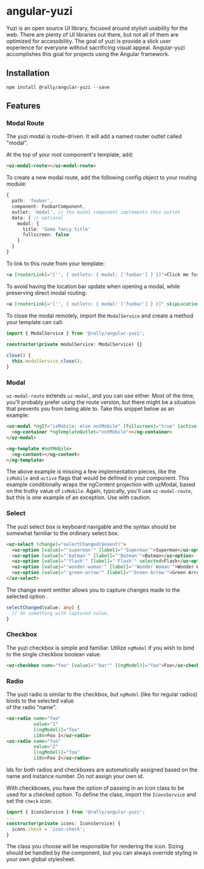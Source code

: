 # angular-yuzi
Yuzi is an open source UI library, focused around stylish usability for the web. There are plenty of UI libraries out
there, but not all of them are optimized for accessibility. The goal of yuzi is provide a slick user experience for
everyone without sacrificing visual appeal. Angular-yuzi accomplishes this goal for projects using the Angular framework.

## Installation
`npm install @rally/angular-yuzi --save`

## Features

### Modal Route
The yuzi modal is route-driven. It will add a named router outlet called "modal". 

At the top of your root component's template, add:
```html
<uz-modal-route></uz-modal-route>
```

To create a new modal route, add the following config object to your routing module:
```typescript
{
  path: 'foobar',
  component: FoobarComponent,
  outlet: 'modal', // the modal component implements this outlet
  data: { // optional
    modal: {
      title: 'Some fancy title'
      fullscreen: false
    }
  }
}
```

To link to this route from your template:
```html
<a [routerLink]="['', { outlets: { modal: ['foobar'] } }]">Click me for modalz</a>
```

To avoid having the location bar update when opening a modal, while preserving direct modal routing:
```html
<a [routerLink]="['', { outlets: { modal: ['foobar'] } }]" skipLocationChange>Click me for modalz</a>
```

To close the modal remotely, import the `ModalService` and create a method your template can call:
```typescript
import { ModalService } from '@rally/angular-yuzi';
...
constructor(private modalService: ModalService) {}

close() {
  this.modalService.close();
}
```

### Modal
`uz-modal-route` extends `uz-modal`, and you can use either. Most of the time, you'll probably prefer using the route 
version, but there might be a situation that prevents you from being able to. Take this snippet below as an example:
```html
<uz-modal *ngIf="isMobile; else notMobile" [fullscreen]="true" [active]="active" title="Awesome Modal Title">
  <ng-container *ngTemplateOutlet="notMobile"></ng-container>
</uz-modal>

<ng-template #notMobile>
  <ng-content></ng-content>
</ng-template>
```

The above example is missing a few implementation pieces, like the `isMobile` and `active` flags that would be defined 
in your component. This example conditionally wraps the ngContent projection with uzModal, based on the truthy value of 
`isMobile`. Again, typically, you'll use `uz-modal-route`, but this is one example of an exception. Use with caution.

### Select
The yuzi select box is keyboard navigable and the syntax should be somewhat familiar to the ordinary select box.

```html
<uz-select (change)="selectChanged($event)">
  <uz-option [value]="'superman'" [label]="'Superman'">Superman</uz-option>
  <uz-option [value]="'batman'" [label]="'Batman'">Batman</uz-option>
  <uz-option [value]="'flash'" [label]="'Flash'" selected>Flash</uz-option>
  <uz-option [value]="'wonder-woman'" [label]="'Wonder Woman'">Wonder Woman</uz-option>
  <uz-option [value]="'green-arrow'" [label]="'Green Arrow'">Green Arrow</uz-option>
</uz-select>
```

The change event emitter allows you to capture changes made to the selected option
.
```typescript
selectChanged(value: any) {
  // do something with captured value.
}
```

### Checkbox
The yuzi checkbox is simple and familiar. Utilize `ngModel` if you wish to bind to the single checkbox boolean value.
```html
<uz-checkbox name="foo" [value]="'bar'" [(ngModel)]="foo">Foo</uz-checkbox>
```

### Radio
The yuzi radio is similar to the checkbox, but `ngModel` (like for regular radios) binds to the selected value  
of the radio "name". 
```html
<uz-radio name="foo"
          value="1"
          [(ngModel)]="foo"
          i18n>Foo 1</uz-radio>
<uz-radio name="foo"
          value="2"
          [(ngModel)]="foo"
          i18n>Foo 2</uz-radio>
```
Ids for both radios and checkboxes are automatically assigned based on the name and instance number. Do not assign 
your own id.

With checkboxes, you have the option of passing in an icon class to be used for a checked option. To define the class, 
import the `IconsService` and set the `check` icon.
```typescript
import { IconsService } from '@rally/angular-yuzi';
...
constructor(private icons: IconsService) {
  icons.check = 'icon-check';
}
```
The class you choose will be responsible for rendering the icon. Sizing should be handled by the component, but you can 
always override styling in your own global stylesheet.
